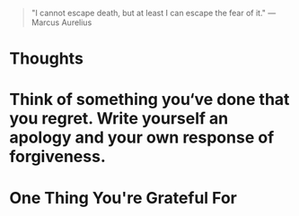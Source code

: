 
> \"I cannot escape death, but at least I can escape the fear of it.\" — Marcus Aurelius

# Thoughts

# Think of something you‘ve done that you regret. Write yourself an apology and your own response of forgiveness.

# One Thing You're Grateful For

